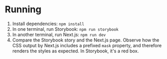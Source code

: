 # Running

1. Install dependencies: `npm install`
1. In one terminal, run Storybook: `npm run storybook`
2. In another terminal, run Next.js: `npm run dev`
1. Compare the Storybook story and the Next.js page. Observe how the CSS output by Next.js includes a prefixed `mask` property, and therefore renders the styles as expected. In Storybook, it's a red box.
